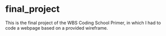 # final_project
This is the final project of the WBS Coding School Primer, in which I had to code a webpage based on a provided wireframe.
